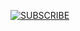 [<img src="https://gist.github.com/cxmeel/0dbc95191f239b631c3874f4ccf114e2/raw/youtube-compact.svg" alt="SUBSCRIBE"/>](https://www.youtube.com/channel/UCXrE0T8nzCCIb2SkbtAwUuQ)
